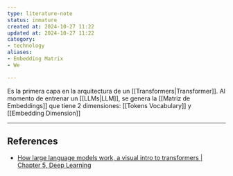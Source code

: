 ```yaml
---
type: literature-note
status: inmature
created at: 2024-10-27 11:22
updated at: 2024-10-27 11:22
category:
- technology
aliases: 
- Embedding Matrix
- We

---
```

Es la primera capa en la arquitectura de un [[Transformers|Transformer]]. Al momento de entrenar un [[LLMs|LLM]], se genera la [[Matriz de Embeddings]] que tiene 2 dimensiones: [[Tokens Vocabulary]] y  [[Embedding Dimension]]


---
## References

 - [How large language models work, a visual intro to transformers | Chapter 5, Deep Learning](https://www.youtube.com/watch?v=wjZofJX0v4M)

